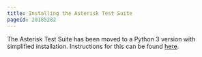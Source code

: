 ```yaml
---
title: Installing the Asterisk Test Suite
pageid: 20185282
---
```


The Asterisk Test Suite has been moved to a Python 3 version with simplified installation. Instructions for this can be found [here](/Test-Suite-Documentation/Using-Python3).
